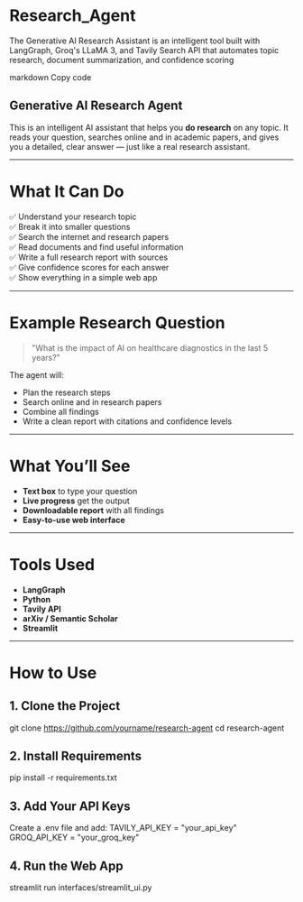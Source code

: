 # Research_Agent
The Generative AI Research Assistant is an intelligent tool built with LangGraph, Groq's LLaMA 3, and Tavily Search API that automates topic research, document summarization, and confidence scoring


markdown
Copy code
## Generative AI Research Agent

This is an intelligent AI assistant that helps you **do research** on any topic. It reads your question, searches online and in academic papers, and gives you a detailed, clear answer — just like a real research assistant.

---

# What It Can Do

✅ Understand your research topic  
✅ Break it into smaller questions  
✅ Search the internet and research papers  
✅ Read documents and find useful information  
✅ Write a full research report with sources  
✅ Give confidence scores for each answer  
✅ Show everything in a simple web app  

---

# Example Research Question

> "What is the impact of AI on healthcare diagnostics in the last 5 years?"

The agent will:
- Plan the research steps
- Search online and in research papers
- Combine all findings
- Write a clean report with citations and confidence levels

---

# What You’ll See

- **Text box** to type your question  
- **Live progress** get the output 
- **Downloadable report** with all findings  
- **Easy-to-use web interface**

---

# Tools Used

- **LangGraph** 
- **Python**   
- **Tavily API**
- **arXiv / Semantic Scholar** 
- **Streamlit**

---

# How to Use

## 1. Clone the Project

git clone https://github.com/yourname/research-agent
cd research-agent

## 2. Install Requirements
pip install -r requirements.txt

## 3. Add Your API Keys
Create a .env file and add:
TAVILY_API_KEY = "your_api_key"
GROQ_API_KEY = "your_groq_key"

## 4. Run the Web App
streamlit run interfaces/streamlit_ui.py






